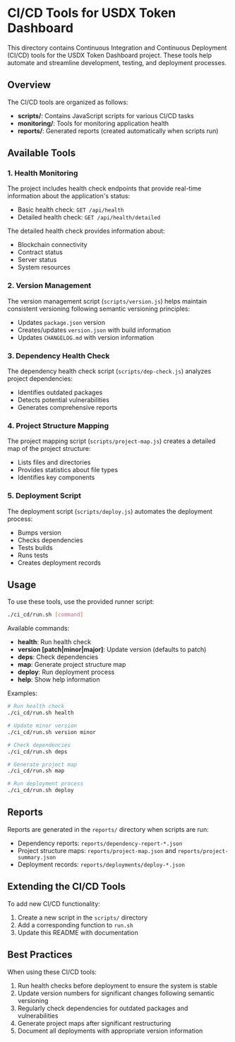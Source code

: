 # CI/CD Tools for USDX Token Dashboard

This directory contains Continuous Integration and Continuous Deployment (CI/CD) tools for the USDX Token Dashboard project. These tools help automate and streamline development, testing, and deployment processes.

## Overview

The CI/CD tools are organized as follows:

- **scripts/**: Contains JavaScript scripts for various CI/CD tasks
- **monitoring/**: Tools for monitoring application health
- **reports/**: Generated reports (created automatically when scripts run)

## Available Tools

### 1. Health Monitoring

The project includes health check endpoints that provide real-time information about the application's status:

- Basic health check: `GET /api/health`
- Detailed health check: `GET /api/health/detailed`

The detailed health check provides information about:
- Blockchain connectivity
- Contract status
- Server status
- System resources

### 2. Version Management

The version management script (`scripts/version.js`) helps maintain consistent versioning following semantic versioning principles:

- Updates `package.json` version
- Creates/updates `version.json` with build information
- Updates `CHANGELOG.md` with version information

### 3. Dependency Health Check

The dependency health check script (`scripts/dep-check.js`) analyzes project dependencies:

- Identifies outdated packages
- Detects potential vulnerabilities
- Generates comprehensive reports

### 4. Project Structure Mapping

The project mapping script (`scripts/project-map.js`) creates a detailed map of the project structure:

- Lists files and directories
- Provides statistics about file types
- Identifies key components

### 5. Deployment Script

The deployment script (`scripts/deploy.js`) automates the deployment process:

- Bumps version
- Checks dependencies
- Tests builds
- Runs tests
- Creates deployment records

## Usage

To use these tools, use the provided runner script:

```bash
./ci_cd/run.sh [command]
```

Available commands:

- **health**: Run health check
- **version [patch|minor|major]**: Update version (defaults to patch)
- **deps**: Check dependencies
- **map**: Generate project structure map
- **deploy**: Run deployment process
- **help**: Show help information

Examples:

```bash
# Run health check
./ci_cd/run.sh health

# Update minor version
./ci_cd/run.sh version minor

# Check dependencies
./ci_cd/run.sh deps

# Generate project map
./ci_cd/run.sh map

# Run deployment process
./ci_cd/run.sh deploy
```

## Reports

Reports are generated in the `reports/` directory when scripts are run:

- Dependency reports: `reports/dependency-report-*.json`
- Project structure maps: `reports/project-map.json` and `reports/project-summary.json`
- Deployment records: `reports/deployments/deploy-*.json`

## Extending the CI/CD Tools

To add new CI/CD functionality:

1. Create a new script in the `scripts/` directory
2. Add a corresponding function to `run.sh`
3. Update this README with documentation

## Best Practices

When using these CI/CD tools:

1. Run health checks before deployment to ensure the system is stable
2. Update version numbers for significant changes following semantic versioning
3. Regularly check dependencies for outdated packages and vulnerabilities
4. Generate project maps after significant restructuring
5. Document all deployments with appropriate version information